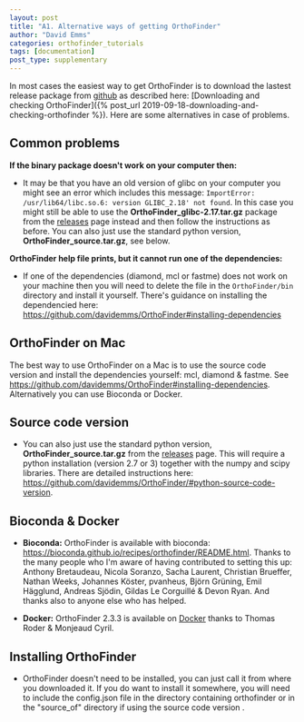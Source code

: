 ```yaml
---
layout: post
title: "A1. Alternative ways of getting OrthoFinder"
author: "David Emms"
categories: orthofinder_tutorials
tags: [documentation]
post_type: supplementary
---
```


In most cases the easiest way to get OrthoFinder is to download the lastest release package from [github](https://github.com/davidemms/OrthoFinder/releases) as described here: [Downloading and checking OrthoFinder]({% post_url 2019-09-18-downloading-and-checking-orthofinder %}). Here are some alternatives in case of problems.

## Common problems

**If the binary package doesn't work on your computer then:**

* It may be that you have an old version of glibc on your computer you might see an error which includes this message: `ImportError: /usr/lib64/libc.so.6: version GLIBC_2.18' not found`. In this case you might still be able to use the **OrthoFinder_glibc-2.17.tar.gz** package from the [releases](https://github.com/davidemms/OrthoFinder/releases) page instead and then follow the instructions as before. You can also just use the standard python version, **OrthoFinder_source.tar.gz**, see below.

**OrthoFinder help file prints, but it cannot run one of the dependencies:**

* If one of the dependencies (diamond, mcl or fastme) does not work on your machine then you will need to delete the file in the `OrthoFinder/bin` directory and install it yourself. There's guidance on installing the dependencied here: <https://github.com/davidemms/OrthoFinder#installing-dependencies>

## OrthoFinder on Mac

The best way to use OrthoFinder on a Mac is to use the source code version and install the dependencies yourself: mcl, diamond & fastme. See <https://github.com/davidemms/OrthoFinder#installing-dependencies>. Alternatively you can use Bioconda or Docker.

## Source code version

* You can also just use the standard python version, **OrthoFinder_source.tar.gz** from the [releases](https://github.com/davidemms/OrthoFinder/releases) page. This will require a python installation (version 2.7 or 3) together with the numpy and scipy libraries. There are detailed instructions here: <https://github.com/davidemms/OrthoFinder/#python-source-code-version>.

## Bioconda & Docker

* **Bioconda:** OrthoFinder is available with bioconda: <https://bioconda.github.io/recipes/orthofinder/README.html>. Thanks to the many people who I'm aware of having contributed to setting this up: Anthony Bretaudeau, Nicola Soranzo, Sacha Laurent, Christian Brueffer, Nathan Weeks, Johannes Köster, pvanheus, Björn Grüning, Emil Hägglund, Andreas Sjödin, Gildas Le Corguillé & Devon Ryan. And thanks also to anyone else who has helped.

* **Docker:** OrthoFinder 2.3.3 is available on [Docker](https://github.com/MrTomRod/Orthofinder-Dockerfile) thanks to Thomas Roder & Monjeaud Cyril. 

## Installing OrthoFinder
* OrthoFinder doesn't need to be installed, you can just call it from where you downloaded it. If you do want to install it somewhere, you will need to include the config.json file in the directory containing orthofinder or in the "source_of" directory if using the source code version .

